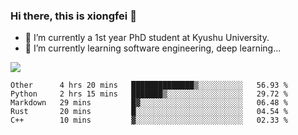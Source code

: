 ### Hi there, this is xiongfei 👋


- 🔭 I’m currently a 1st year PhD student at Kyushu University.
- 🌱 I’m currently learning software engineering, deep learning...

<!--
**Toma62299781/Toma62299781** is a ✨ _special_ ✨ repository because its `README.md` (this file) appears on your GitHub profile.
Here are some ideas to get you started:
-->

![](https://github-readme-stats.vercel.app/api?username=Toma62299781)

<!--START_SECTION:waka-->
```text
Other      4 hrs 20 mins   ██████████████▒░░░░░░░░░░   56.93 % 
Python     2 hrs 15 mins   ███████▒░░░░░░░░░░░░░░░░░   29.72 % 
Markdown   29 mins         █▓░░░░░░░░░░░░░░░░░░░░░░░   06.48 % 
Rust       20 mins         █░░░░░░░░░░░░░░░░░░░░░░░░   04.54 % 
C++        10 mins         ▓░░░░░░░░░░░░░░░░░░░░░░░░   02.33 % 
```
<!--END_SECTION:waka-->

